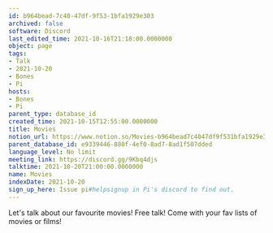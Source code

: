 ```yaml
---
id: b964bead-7c40-47df-9f53-1bfa1929e303
archived: false
software: Discord
last_edited_time: 2021-10-16T21:18:00.0000000
object: page
tags:
- Talk
- 2021-10-20
- Bones
- Pi
hosts:
- Bones
- Pi
parent_type: database_id
created_time: 2021-10-15T12:55:00.0000000
title: Movies
notion_url: https://www.notion.so/Movies-b964bead7c4047df9f531bfa1929e303
parent_database_id: e9339446-880f-4ef0-8ad7-8ad1f507dded
language_level: No limit
meeting_link: https://discord.gg/9Kbq4djs
talktime: 2021-10-20T21:00:00.0000000
name: Movies
indexDate: 2021-10-20
sign_up_here: Issue pi#helpsignup in Pi's discord to find out.
---
```


Let's talk about our favourite movies!
Free talk! Come with your fav lists of movies or films!


